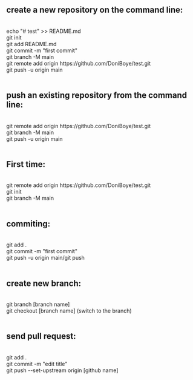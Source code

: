<h2>create a new repository on the command line:</h2><br>
echo "# test" >> README.md<br>
git init<br>
git add README.md<br>
git commit -m "first commit"<br>
git branch -M main<br>
git remote add origin https://github.com/DoniBoye/test.git<br>
git push -u origin main<br>
<br>
<h2>push an existing repository from the command line:</h2><br>
git remote add origin https://github.com/DoniBoye/test.git<br>
git branch -M main<br>
git push -u origin main<br>
<br>
<h2>First time:</h2><br>
git remote add origin https://github.com/DoniBoye/test.git<br>
git init<br>
git branch -M main<br>
<br>
<h2>commiting:</h2><br>
git add .<br>
git commit -m "first commit"<br>
git push -u origin main/git push<br>
<br>
<h2>create new branch:</h2><br>
git branch [branch name]<br>
git checkout [branch name] (switch to the branch)<br>
<br>
<h2>send pull request:</h2><br>
git add .<br>
git commit -m "edit title"<br>
git push --set-upstream origin [github name]<br>